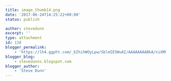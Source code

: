 ```yaml
---
title: image_thumb14.png
date: '2017-06-24T14:25:22+00:00'
status: publish

author: stevedunn
excerpt: ''
type: attachment
id: 138
blogger_permalink:
    - 'https://lh4.ggpht.com/_bIhihWOyLpw/SblmIE5WuAI/AAAAAAAABkA/niXMPMHNWJ8/image_thumb14.png'
blogger_blog:
    - stevedunns.blogspot.com
blogger_author:
    - 'Steve Dunn'
---
```

<!DOCTYPE html PUBLIC "-//W3C//DTD HTML 4.0 Transitional//EN" "http://www.w3.org/TR/REC-html40/loose.dtd">
<?xml encoding="UTF-8">
